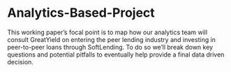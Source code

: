 # Analytics-Based-Project
This working paper’s focal point is to map how our analytics team will consult GreatYield on entering the peer lending industry and investing in peer-to-peer loans through SoftLending. To do so we’ll break down key questions and potential pitfalls to eventually help provide a final data driven decision.
